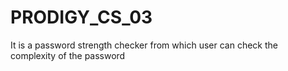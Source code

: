 # PRODIGY_CS_03
It is a password strength checker from which user can check the complexity of the password

